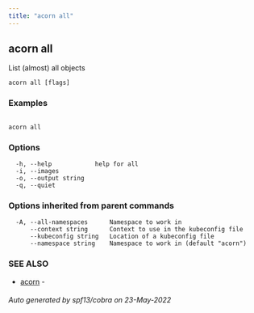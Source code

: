 ```yaml
---
title: "acorn all"
---
```

## acorn all

List (almost) all objects

```
acorn all [flags]
```

### Examples

```

acorn all
```

### Options

```
  -h, --help            help for all
  -i, --images          
  -o, --output string   
  -q, --quiet           
```

### Options inherited from parent commands

```
  -A, --all-namespaces      Namespace to work in
      --context string      Context to use in the kubeconfig file
      --kubeconfig string   Location of a kubeconfig file
      --namespace string    Namespace to work in (default "acorn")
```

### SEE ALSO

* [acorn](acorn.md)	 - 

###### Auto generated by spf13/cobra on 23-May-2022

